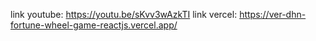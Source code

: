 link youtube: https://youtu.be/sKvv3wAzkTI
link vercel: https://ver-dhn-fortune-wheel-game-reactjs.vercel.app/
